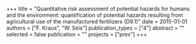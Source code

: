 +++
title = "Quantitative risk assessment of potential hazards for humans and  the  environment:  quantification  of  potential  hazards resulting from agricultural use of the manufactured fertilizers (D9.1)"
date = 2015-01-01
authors = ["F. Kraus", "W. Seis"]
publication_types = ["4"]
abstract = ""
selected = false
publication = ""
projects = ["prex"]
+++

